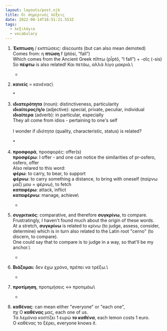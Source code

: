 ```yaml
---
layout: layouts/post.njk
title: Οι σημερινές λέξεις
date: 2022-08-14T16:51:21.553Z
tags:
  - λεξιλόγιο
  - vocabulary
---
```

1. **Έκπτωση** / εκπτώσεις: discounts (but can also mean demoted)\
   Comes from: η **πτώση** f (ptósi, “fall”)\
   Which comes from the Ancient Greek  πῑ́πτω (pī́ptō, “I fall”) +‎ -σῐς (-sis)\
   So **πέφτω** is also related! Και πετάω, αλλά λίγο μακριά.\

   *
2. **κανείς** = κανένας\

   \*
3. **ιδιατερότητα** (noun): distinctiveness, particularity\
   **ιδιαίτερος/η/ο** (adjective): special, private, peculiar, individual\
   **ιδιαίτερα** (adverb): in particular, especially\
   They all come from idios - pertaining to one's self\
   \
   I wonder if *ιδιότητα* (quality, characteristic, status) is related?\
   \
   *
4. **προσφορά**, προσφορές: offer(s)\
   **προσφέρω**: I offer - and one can notice the similarities of pr-osfero, osfero, offer\
   Also relared to this word:\
   **φέρω**: to carry, to bear, to support\
   **φέρνω**: to carry something a distance, to bring with oneself (παίρνω μαζί μου = φέρνω), to fetch\
   **καταφέρω**: attack, inflict\
   **καταφέρνω**: manage, achieve\

   *
5. **συγριτικός**: comparative, and therefore **συγκρίνω**, to compare. \
   Frustratingly, I haven't found much about the origin of these words. \
   At a stretch, **συγκρίνω** is related to κρίνω (to judge, assess, consider, determine) which is in turn also related to the Latin root "cerno" (to discern, to compare).\
   One could say that to compare is to judge in a way, so that'll be my anchor.\

   *
6. **Βιάζομαι:** δεν έχω χρόνο, πρέπει να τρέξω.\

   *
7. **προτίμηση**, προτιμήσεις <-> προτιμάω\

   *
8. **καθένας**: can mean either "everyone" or "each one", \
   *πχ* Ο **καθένας** μας, each one of us. \
   Τα λεμόνια κοστίζει 1 ευρώ ***το καθένα***, each lemon costs 1 euro. \
   Ο καθένας το ξέρει, everyone knows it.